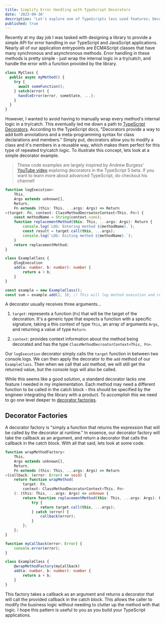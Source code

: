 ```yaml
---
title: Simplify Error Handling with TypeScript Decorators
date: '2023-09-30'
description: "Let's explore one of TypeScripts less used features; Decorators."
published: true
---
```


Recently at my day job I was tasked with designing a library to provide a
simple API for error handling in our TypeScript and JavaScript applications.
Nearly all of our application entrypoints are ECMAScript classes that have many
synchronous and asynchronous methods. Error handling in these methods is pretty
simple - just wrap the internal logic in a try/catch, and handle the error with
a function provided by the library.

```typescript
class MyClass {
  public async myMethod() {
    try {
      await someFunction();
    } catch(error) {
      handleError(error, someState, ...);
    }
  }
}
```

However, I wanted to avoid having to manually wrap every method's internal logic in a try/catch.
This eventually led me down a path to [TypeScript Decorators](https://www.typescriptlang.org/docs/handbook/decorators.html).
According to the TypeScript docs, "Decorators provide a way to add both annotations and a meta-programming syntax for class declarations and members." Simply put, decorators allow you to modify a class and it's members in a reusable way, which makes
them perfect for this type of repeated try/catch logic. To illustrate this
concept, lets look at a simple decorator example.

> These code examples are largely inspired by Andrew Burgess' [YouTube video](https://www.youtube.com/watch?v=_1mQ_A7fq-g&pp=ygUVdHlwZXNjcmlwdCBkZWNvcmF0b3Jz)
> exploring decorators in the TypeScript 5 beta. If you want to learn more about
> advanced TypeScript, do checkout his channel!

```typescript
function logExecution<
	This,
	Args extends unknown[],
	Return,
	Fn extends (this: This, ...args: Args) => Return
>(target: Fn, context: ClassMethodDecroatorContext<This, Fn>) {
	const methodName = String(context.name);
	function replacementMethod(this: This, ...args: Args): Return {
		console.log(`LOG: Entering method ${methodName}.`);
		const result = target.call(this, ...args);
		console.log(`LOG: Exiting method ${methodName}.`);
	}
	return replacementMethod;
}

class ExampleClass {
	@logExecution
	add(a: number, b: number): number {
		return a + b;
	}
}

const example = new ExampleClass();
const sum = example.add(2, 3); // This will log method execution and return 5.
```

A decorator usually receives three arguments...

1. `target`: represents a function (`Fn`) that will be the target of the decoration. It's a generic type that expects a function with a specific signature, taking a this context of type `This`, an array of arguments `Args`, and returning a value of type `Return`.

2. `context`: provides context information about the method being decorated and
   has the type `ClassMethodDecroatorContext<This, Fn>`.

Our `logExecution` decorator simply calls the `target` function in between two console.logs. We can then apply the decorator to the `add` method of our `ExampleClass`. Then when we call that `add` method, we will still
get the returned value, but the console logs will also be called.

While this seems like a good solution, a standard decorator lacks one feature
I needed in my implementation. Each method may need a different function to be
called in the catch block - this should be specified by the engineer integrating the library with
a product. To accomplish this we need to go one level deeper to [decorator factories](https://www.typescriptlang.org/docs/handbook/decorators.html#decorator-factories).

## Decorator Factories

A decorator factory is "simply a function that returns the expression that will be called by the decorator at runtime."
In essence, our decorator factory will take the callback as an argument, and
return a decorator that calls the callback in the catch block. With all that
said, lets look at some code.

```typescript
function wrapMethodFactory<
	This,
	Args extends unknown[],
	Return,
	Fn extends (this: This, ...args: Args) => Return
>(callback: (error: Error) => void) {
	return function wrapMethod(
		target: Fn,
		context: ClassMethodDecoratorContext<This, Fn>
	): (this: This, ...args: Args) => unknown {
		return function replacementMethod(this: This, ...args: Args): Return | Promise<void> | void {
			try {
				return target.call(this, ...args);
			} catch (error) {
				callback(error);
			}
		};
	};
}

function myCallback(error: Error) {
	console.error(error);
}

class ExampleClass {
	@wrapMethodFactory(myCallback)
	add(a: number, b: number): number {
		return a + b;
	}
}
```

This factory takes a callback as an argument and returns a decorator that will
call the provided callback in the catch block. This allows the caller to modify
the business logic without needing to clutter up the method with that logic. I
hope this pattern is useful to you as you build your TypeScript applications.
